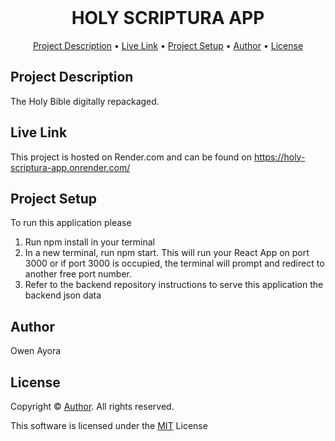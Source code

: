 <div align="center">
    <br />
    <h1 style="font-weight: bold">HOLY SCRIPTURA APP</h1>
</div>

<p align="center">
  <a href="#description">Project Description</a> •
  <a href="#live-link">Live Link</a> •
  <a href="#setup">Project Setup</a> •
  <a href="#author">Author</a> •
  <a href="#license">License</a>
</p>


## Project Description
The Holy Bible digitally repackaged.


## Live Link
This project is hosted on Render.com and can be found on https://holy-scriptura-app.onrender.com/


## Project Setup
To run this application please 
1. Run npm install in your terminal
2. In a new terminal, run npm start. This will run your React App on port 3000 or if port 3000 is occupied, the terminal will prompt and redirect to another free port number. 
3. Refer to the backend repository instructions to serve this application the backend json data





## Author
Owen Ayora


## License
Copyright © <a href="#author">Author</a>. All rights reserved.

This software is licensed under the [MIT](https://github.com/ayoraowen/bible-app/blob/main/README.md) License

